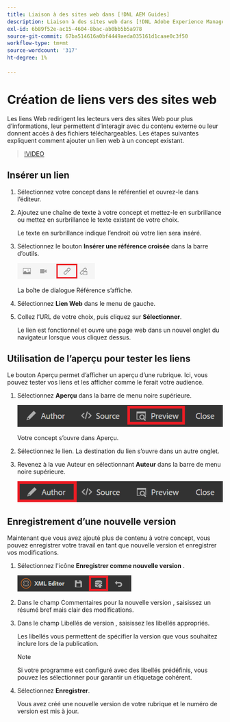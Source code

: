 ```yaml
---
title: Liaison à des sites web dans [!DNL AEM Guides]
description: Liaison à des sites web dans [!DNL Adobe Experience Manager Guides]
exl-id: 6b89f52e-ac15-4604-8bac-ab0bb5b5a978
source-git-commit: 67ba514616a0bf4449aeda035161d1caae0c3f50
workflow-type: tm+mt
source-wordcount: '317'
ht-degree: 1%

---
```


# Création de liens vers des sites web

Les liens Web redirigent les lecteurs vers des sites Web pour plus d’informations, leur permettent d’interagir avec du contenu externe ou leur donnent accès à des fichiers téléchargeables. Les étapes suivantes expliquent comment ajouter un lien web à un concept existant.

>[!VIDEO](https://video.tv.adobe.com/v/336656?quality=12&learn=on)

## Insérer un lien

1. Sélectionnez votre concept dans le référentiel et ouvrez-le dans l’éditeur.
1. Ajoutez une chaîne de texte à votre concept et mettez-le en surbrillance ou mettez en surbrillance le texte existant de votre choix.

   Le texte en surbrillance indique l’endroit où votre lien sera inséré.
1. Sélectionnez le bouton **Insérer une référence croisée** dans la barre d’outils.

   ![Icône Insérer une référence croisée](images/lesson-5/insert-crossref-icon.png)

   La boîte de dialogue Référence s’affiche.


1. Sélectionnez **Lien Web** dans le menu de gauche.
1. Collez l’URL de votre choix, puis cliquez sur **Sélectionner**.

   Le lien est fonctionnel et ouvre une page web dans un nouvel onglet du navigateur lorsque vous cliquez dessus.

## Utilisation de l’aperçu pour tester les liens

Le bouton Aperçu permet d’afficher un aperçu d’une rubrique. Ici, vous pouvez tester vos liens et les afficher comme le ferait votre audience.

1. Sélectionnez **Aperçu** dans la barre de menu noire supérieure.

   ![Bouton Aperçu.](images/common/select-preview.png)

   Votre concept s’ouvre dans Aperçu.

1. Sélectionnez le lien.
La destination du lien s’ouvre dans un autre onglet.
1. Revenez à la vue Auteur en sélectionnant **Auteur** dans la barre de menu noire supérieure.

   ![Bouton Auteur](images/lesson-5/author-map.png)


## Enregistrement d’une nouvelle version

Maintenant que vous avez ajouté plus de contenu à votre concept, vous pouvez enregistrer votre travail en tant que nouvelle version et enregistrer vos modifications.

1. Sélectionnez l&#39;icône **Enregistrer comme nouvelle version** .

   ![Icône Enregistrer comme nouvelle version](images/common/save-as-new-version.png)

1. Dans le champ Commentaires pour la nouvelle version , saisissez un résumé bref mais clair des modifications.
1. Dans le champ Libellés de version , saisissez les libellés appropriés.

   Les libellés vous permettent de spécifier la version que vous souhaitez inclure lors de la publication.

   >[!NOTE]
   > 
   > Si votre programme est configuré avec des libellés prédéfinis, vous pouvez les sélectionner pour garantir un étiquetage cohérent.

1. Sélectionnez **Enregistrer**.

   Vous avez créé une nouvelle version de votre rubrique et le numéro de version est mis à jour.
